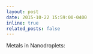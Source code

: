 ```yaml
---
layout: post
date: 2015-10-22 15:59:00-0400
inline: true
related_posts: false
---
```


Metals in Nanodroplets: 